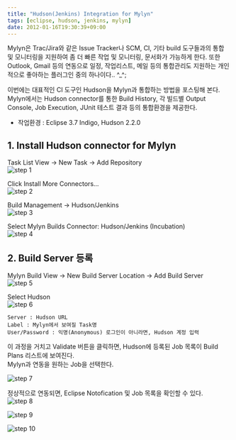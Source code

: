```yaml
---
title: "Hudson(Jenkins) Integration for Mylyn"
tags: [eclipse, hudson, jenkins, mylyn]
date: 2012-01-16T19:30:39+09:00
---
```


Mylyn은 Trac/Jira와 같은 Issue Tracker나 SCM, CI, 기타 build 도구들과의 통합 및 모니터링을 지원하여 좀 더 빠른 작업 및 모니터링, 문서화가 가능하게 한다. 또한 Outlook, Gmail 등의 연동으로 일정, 작업리스트, 메일 등의 통합관리도 지원하는 개인적으로 좋아하는 플러그인 중의 하나이다.. ^\_^;  
  
이번에는 대표적인 CI 도구인 Hudson을 Mylyn과 통합하는 방법을 포스팅해 본다. Mylyn에서는 Hudson connector를 통한 Build History, 각 빌드별 Output Console, Job Execution, JUnit 테스트 결과 등의 통합환경을 제공한다.  
  
- 작업환경 : Eclipse 3.7 Indigo, Hudson 2.2.0

## 1. Install Hudson connector for Mylyn
Task List View -> New Task -> Add Repository  
![step 1](../assets/images/2012-01-16-201201161000.jpg)
  
Click Install More Connectors...  
![step 2](../assets/images/2012-01-16-201201161741.jpg)
  
Build Management -\> Hudson/Jenkins   
![step 3](../assets/images/2012-01-16-201201161743.jpg)
  
Select Mylyn Builds Connector: Hudson/Jenkins (Incubation)  
![step 4](../assets/images/2012-01-16-201201161744.jpg)
  
  

## 2. Build Server 등록
Mylyn Build View -> New Build Server Location -> Add Build Server  
![step 5](../assets/images/2012-01-16-201201161111.jpg)
  
Select Hudson  
![step 6](../assets/images/2012-01-16-201201161921.jpg)

```
Server : Hudson URL  
Label : Mylyn에서 보여질 Task명  
User/Password : 익명(Anonymous) 로그인이 아니라면, Hudson 계정 입력  
```

이 과정을 거치고 Validate 버튼을 클릭하면, Hudson에 등록된 Job 목록이 Build Plans 리스트에 보여진다.  
Mylyn과 연동을 원하는 Job을 선택한다.  

![step 7](../assets/images/2012-01-16-201201161922.jpg)
  
정상적으로 연동되면, Eclipse Notofication 및 Job 목록을 확인할 수 있다.  
![step 8](../assets/images/2012-01-16-201201161923.jpg)
  
![step 9](../assets/images/2012-01-16-201201161924.jpg)
  
![step 10](../assets/images/2012-01-16-201201161925.jpg)
